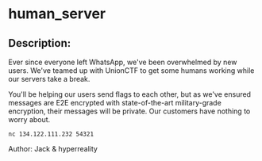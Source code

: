 
# human_server
## Description:
Ever since everyone left WhatsApp, we've been overwhelmed by new users. We've teamed up with UnionCTF to get some humans working while our servers take a break.

You'll be helping our users send flags to each other, but as we've ensured messages are E2E encrypted with state-of-the-art military-grade encryption, their messages will be private. Our customers have nothing to worry about.

`nc 134.122.111.232 54321`

Author: Jack & hyperreality


